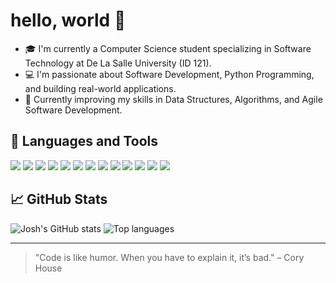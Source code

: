 # hello, world 👋

- 🎓 I'm currently a Computer Science student specializing in Software Technology at De La Salle University (ID 121).
- 💻 I'm passionate about Software Development, Python Programming, and building real-world applications.
- 🚀 Currently improving my skills in Data Structures, Algorithms, and Agile Software Development.

## 🚀 Languages and Tools
<p align="left">
  <img src="https://img.shields.io/badge/Python-3776AB?style=for-the-badge&logo=python&logoColor=white"/>
  <img src="https://img.shields.io/badge/Java-007396?style=for-the-badge&logo=java&logoColor=white"/>
  <img src="https://img.shields.io/badge/C-00599C?style=for-the-badge&logo=c&logoColor=white"/>
  <img src="https://img.shields.io/badge/Kotlin-0095D5?style=for-the-badge&logo=kotlin&logoColor=white"/>
  <img src="https://img.shields.io/badge/JavaScript-F7DF1E?style=for-the-badge&logo=javascript&logoColor=black"/>
  <img src="https://img.shields.io/badge/MySQL-4479A1?style=for-the-badge&logo=mysql&logoColor=white"/>
  <img src="https://img.shields.io/badge/HTML5-E34F26?style=for-the-badge&logo=html5&logoColor=white"/>
  <img src="https://img.shields.io/badge/CSS3-1572B6?style=for-the-badge&logo=css3&logoColor=white"/>
  <img src="https://img.shields.io/badge/Jupyter-F37626?style=for-the-badge&logo=jupyter&logoColor=white"/>
  <img src="https://img.shields.io/badge/Git-F05032?style=for-the-badge&logo=git&logoColor=white"/>
  <img src="https://img.shields.io/badge/GitHub-181717?style=for-the-badge&logo=github&logoColor=white"/>
  <img src="https://img.shields.io/badge/VSCode-007ACC?style=for-the-badge&logo=visual-studio-code&logoColor=white"/>
  <img src="https://img.shields.io/badge/IntelliJIDEA-000000?style=for-the-badge&logo=intellijidea&logoColor=white"/>
</p>

## 📈 GitHub Stats
<p align="left">
  <img src="https://github-readme-stats.vercel.app/api?username=Josh-Dane&show_icons=true&theme=tokyonight" alt="Josh's GitHub stats" />
  <img src="https://github-readme-stats.vercel.app/api/top-langs/?username=Josh-Dane&layout=compact&theme=tokyonight" alt="Top languages" />
</p>

---

> "Code is like humor. When you have to explain it, it’s bad." – Cory House
